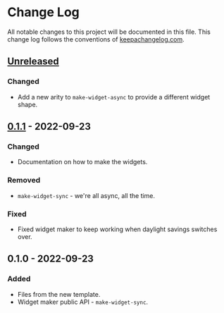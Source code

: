 # Change Log
All notable changes to this project will be documented in this file. This change log follows the conventions of [keepachangelog.com](http://keepachangelog.com/).

## [Unreleased]
### Changed
- Add a new arity to `make-widget-async` to provide a different widget shape.

## [0.1.1] - 2022-09-23
### Changed
- Documentation on how to make the widgets.

### Removed
- `make-widget-sync` - we're all async, all the time.

### Fixed
- Fixed widget maker to keep working when daylight savings switches over.

## 0.1.0 - 2022-09-23
### Added
- Files from the new template.
- Widget maker public API - `make-widget-sync`.

[Unreleased]: https://sourcehost.site/your-name/roman-numerals/compare/0.1.1...HEAD
[0.1.1]: https://sourcehost.site/your-name/roman-numerals/compare/0.1.0...0.1.1
